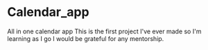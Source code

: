 # Calendar_app
All in one calendar app
This is the first project I've ever made so I'm learning as I go
I would be grateful for any mentorship. 
